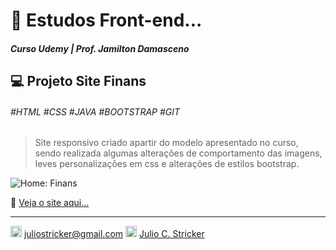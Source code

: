 
# 🚀 Estudos Front-end...
##### Curso Udemy | Prof. Jamilton Damasceno
## 💻 Projeto Site Finans
###### #HTML #CSS #JAVA #BOOTSTRAP #GIT

> Site responsivo criado apartir do modelo apresentado no curso, sendo realizada algumas alterações de comportamento das imagens, leves personalizações em css e alterações de estilos bootstrap.

![Home: Finans](https://i.imgur.com/t2WW1po.png")

🔗 [Veja o site aqui...](https://finansjcs.000webhostapp.com/ "Veja o site aqui...")

------------
<img src="https://w7.pngwing.com/pngs/817/967/png-transparent-gmail-logo-gmail-email-icon-logo-gmail-logo-angle-text-rectangle.png" width="18"> juliostricker@gmail.com
  <img src="https://cdn1.iconfinder.com/data/icons/logotypes/32/square-facebook-512.png" width="18px"> [Julio C. Stricker](https://www.facebook.com/Julio.C.Stricker "Julio C. Stricker")
